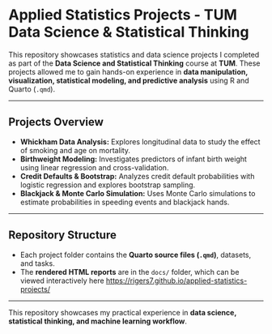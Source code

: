# Applied Statistics Projects - TUM Data Science & Statistical Thinking

This repository showcases statistics and data science projects I completed as part of the **Data Science and Statistical Thinking** course at **TUM**.
These projects allowed me to gain hands-on experience in **data manipulation, visualization, statistical modeling, and predictive analysis** using R and Quarto (`.qmd`).  

---

## Projects Overview

- **Whickham Data Analysis:** Explores longitudinal data to study the effect of smoking and age on mortality.  
- **Birthweight Modeling:** Investigates predictors of infant birth weight using linear regression and cross-validation.  
- **Credit Defaults & Bootstrap:** Analyzes credit default probabilities with logistic regression and explores bootstrap sampling.  
- **Blackjack & Monte Carlo Simulation:** Uses Monte Carlo simulations to estimate probabilities in speeding events and blackjack hands.  

---

## Repository Structure

- Each project folder contains the **Quarto source files (`.qmd`)**, datasets, and tasks.  
- The **rendered HTML reports** are in the `docs/` folder, which can be viewed interactively here https://rigers7.github.io/applied-statistics-projects/

---

This repository showcases my practical experience in **data science, statistical thinking, and machine learning workflow**.
